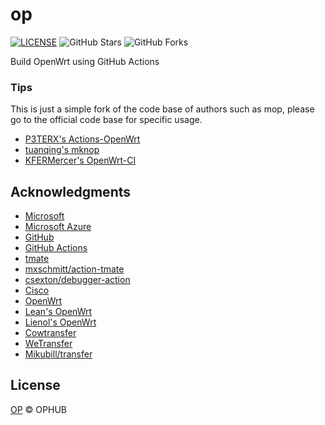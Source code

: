 # op

[![LICENSE](https://img.shields.io/github/license/mashape/apistatus.svg?style=flat-square&label=LICENSE)](https://github.com/ophub/op/blob/master/LICENSE)
![GitHub Stars](https://img.shields.io/github/stars/ophub/op.svg?style=flat-square&label=Stars&logo=github)
![GitHub Forks](https://img.shields.io/github/forks/ophub/op.svg?style=flat-square&label=Forks&logo=github)

Build OpenWrt using GitHub Actions

### Tips

This is just a simple fork of the code base of authors such as mop, please go to the official code base for specific usage. 

- [P3TERX's Actions-OpenWrt](https://github.com/P3TERX/Actions-OpenWrt)
- [tuanqing's mknop](https://github.com/tuanqing/mknop)
- [KFERMercer's OpenWrt-CI](https://github.com/KFERMercer/OpenWrt-CI)

## Acknowledgments

- [Microsoft](https://www.microsoft.com)
- [Microsoft Azure](https://azure.microsoft.com)
- [GitHub](https://github.com)
- [GitHub Actions](https://github.com/features/actions)
- [tmate](https://github.com/tmate-io/tmate)
- [mxschmitt/action-tmate](https://github.com/mxschmitt/action-tmate)
- [csexton/debugger-action](https://github.com/csexton/debugger-action)
- [Cisco](https://www.cisco.com/)
- [OpenWrt](https://github.com/openwrt/openwrt)
- [Lean's OpenWrt](https://github.com/coolsnowwolf/lede)
- [Lienol's OpenWrt](https://github.com/Lienol/openwrt)
- [Cowtransfer](https://cowtransfer.com)
- [WeTransfer](https://wetransfer.com/)
- [Mikubill/transfer](https://github.com/Mikubill/transfer)

## License

[OP](https://github.com/ophub/op/blob/main/LICENSE) © OPHUB
